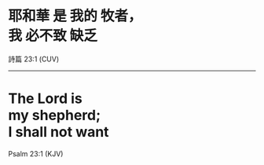 # <span class="zh">耶和華 是 我的 牧者， <br/> 我 必不致 缺乏</span>

<div class="caption">
詩篇 23:1 (CUV)
</div>

---

# The Lord is <br/> my shepherd; <br/> I shall not want

<div class="caption">
Psalm 23:1 (KJV)
</div>
